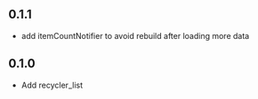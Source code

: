 ## 0.1.1
* add itemCountNotifier to avoid rebuild after loading more data

## 0.1.0
* Add recycler_list
